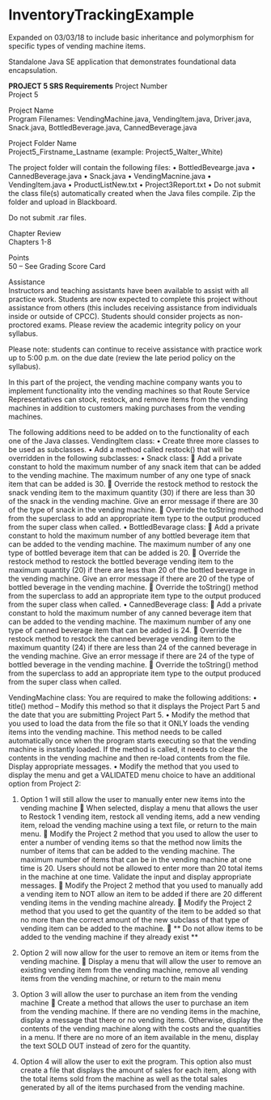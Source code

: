 # InventoryTrackingExample

Expanded on 03/03/18 to include basic inheritance and polymorphism for specific types of vending machine items.

Standalone Java SE application that demonstrates foundational data encapsulation.

<strong>PROJECT 5 SRS Requirements</strong>
Project 
Number	 
Project 5
 
Project Name	 
Program Filenames: VendingMachine.java, VendingItem.java, Driver.java, Snack.java, BottledBeverage.java, CannedBeverage.java
 
Project Folder Name	 
Project5_Firstname_Lastname
(example: Project5_Walter_White)
 
The project folder will contain the following files:
•	BottledBevearge.java
•	CannedBeverage.java
•	Snack.java
•	VendingMacnine.java
•	VendingItem.java
•	ProductListNew.txt
•	Project3Report.txt
•	Do not submit the class file(s) automatically created when the Java files compile.
Zip the folder and upload in Blackboard.
 
Do not submit .rar files.
 
Chapter Review	 
Chapters 1-8
 
 
Points	 
50 – See Grading Score Card
 
Assistance	 
Instructors and teaching assistants have been available to assist with all practice work. Students are now expected to complete this project without assistance from others (this includes receiving assistance from individuals inside or outside of CPCC). Students should consider projects as non-proctored exams. Please review the academic integrity policy on your syllabus.
 
Please note: students can continue to receive assistance with practice work up to 5:00 p.m. on the due date (review the late period policy on the syllabus).

In this part of the project, the vending machine company wants you to implement functionality into the vending machines so that Route Service Representatives can stock, restock, and remove items from the vending machines in addition to customers making purchases from the vending machines.
 
The following additions need to be added on to the functionality of each one of the Java classes.
VendingItem class:
•	Create three more classes to be used as subclasses.
•	Add a method called restock() that will be overridden in the following subclasses:
•	Snack class:
	Add a private constant to hold the maximum number of any snack item that can be added to the vending machine. The maximum number of any one type of snack item that can be added is 30. 
	Override the restock method to restock the snack vending item to the maximum quantity (30) if there are less than 30 of the snack in the vending machine. Give an error message if there are 30 of the type of snack in the vending machine.
	Override the toString method from the superclass to add an appropriate item type to the output produced from the super class when called.
•	BottledBevarage class:
	Add a private constant to hold the maximum number of any bottled beverage item that can be added to the vending machine. The maximum number of any one type of bottled beverage item that can be added is 20. 
	Override the restock method to restock the bottled beverage vending item to the maximum quantity (20) if there are less than 20 of the bottled beverage in the vending machine. Give an error message if there are 20 of the type of bottled beverage in the vending machine.
	Override the toString() method from the superclass to add an appropriate item type to the output produced from the super class when called.
•	CannedBeverage class:
	Add a private constant to hold the maximum number of any canned beverage item that can be added to the vending machine. The maximum number of any one type of canned beverage item that can be added is 24. 
	Override the restock method to restock the canned beverage vending item to the maximum quantity (24) if there are less than 24 of the canned beverage in the vending machine. Give an error message if there are 24 of the type of bottled beverage in the vending machine.
	Override the toString() method from the superclass to add an appropriate item type to the output produced from the super class when called.
 
 
VendingMachine class:
You are required to make the following additions:
•	title() method – Modify this method so that it displays the Project Part 5 and the date that you are submitting Project Part 5.
•	Modify the method that you used to load the data from the file so that it ONLY loads the vending items into the vending machine. This method needs to be called automatically once when the program starts executing so that the vending machine is instantly loaded. If the method is called, it needs to clear the contents in the vending machine and then re-load contents from the file. Display appropriate messages.
•	Modify the method that you used to display the menu and get a VALIDATED menu choice to have an additional option from Project 2:
1.	Option 1 will still allow the user to manually enter new items into the vending machine
	When selected, display a menu that allows the user to Restock 1 vending item, restock all vending items, add a new vending item, reload the vending machine using a text file, or return to the main menu.
	Modify the Project 2 method that you used to allow the user to enter a number of vending items so that the method now limits the number of items that can be added to the vending machine. The maximum number of items that can be in the vending machine at one time is 20. Users should not be allowed to enter more than 20 total items in the machine at one time. Validate the input and display appropriate messages.
	Modify the Project 2 method that you used to manually add a vending item to NOT allow an item to be added if there are 20 different vending items in the vending machine already.
	Modify the Project 2 method that you used to get the quantity of the item to be added so that no more than the correct amount of the new subclass of that type of vending item can be added to the machine.
	** Do not allow items to be added to the vending machine if they already exist **
	
2.	Option 2 will now allow for the user to remove an item or items from the vending machine. 
	Display a menu that will allow the user to remove an existing vending item from the vending machine, remove all vending items from the vending machine, or return to the main menu
3.	Option 3 will allow the user to purchase an item from the vending machine
	Create a method that allows the user to purchase an item from the vending machine. If there are no vending items in the machine, display a message that there or no vending items. Otherwise, display the contents of the vending machine along with the costs and the quantities in a menu. If there are no more of an item available in the menu, display the text SOLD OUT instead of zero for the quantity.
	
4.	Option 4 will allow the user to exit the program. This option also must create a file that displays the amount of sales for each item, along with the total items sold from the machine as well as the total sales generated by all of the items purchased from the vending machine.
 
 
 
 
 
 
 
 
 
